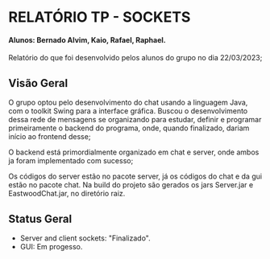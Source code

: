 # RELATÓRIO TP - SOCKETS

#### Alunos: Bernado Alvim, Kaio, Rafael, Raphael.
Relatório do que foi desenvolvido pelos alunos do grupo no dia 22/03/2023;

## Visão Geral

O grupo optou pelo desenvolvimento do chat usando a linguagem Java, com o toolkit Swing para a interface gráfica. Buscou o desenvolvimento dessa rede de mensagens se organizando para estudar, definir e programar primeiramente o backend do programa, onde, quando finalizado, dariam início ao frontend desse;

O backend está primordialmente organizado em chat e server, onde ambos ja foram implementado com sucesso;

Os códigos do server estão no pacote server, já os códigos do chat e da gui estão no pacote chat. Na build do projeto são gerados os jars Server.jar e EastwoodChat.jar, no diretório raiz.

## Status Geral

* Server and client sockets: "Finalizado".
* GUI: Em progesso.
